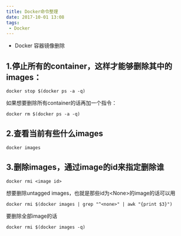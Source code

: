 ```yaml
---
title: Docker命令整理
date: 2017-10-01 13:08
tags: 
 - Docker
---
```


- Docker 容器镜像删除

<!--more-->

## 1.停止所有的container，这样才能够删除其中的images：

```shell
docker stop $(docker ps -a -q)
```

如果想要删除所有container的话再加一个指令：

```shell
docker rm $(docker ps -a -q)
```

## 2.查看当前有些什么images

```shell
docker images
```

## 3.删除images，通过image的id来指定删除谁

```shell
docker rmi <image id>
```

想要删除untagged images，也就是那些id为\<None\>的image的话可以用

```shell
docker rmi $(docker images | grep "^<none>" | awk "{print $3}")
```

要删除全部image的话

```shell
docker rmi $(docker images -q)
```
